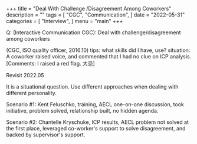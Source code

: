 +++
title = "Deal With Challenge /Disagreement Among Coworkers"
description = ""
tags = [
    "CGC",
    "Communication",
]
date = "2022-05-31"
categories = [
    "Interview",
]
menu = "main"
+++

Q: (Interactive Communication CGC): Deal with challenge/disagreement among coworkers

(CGC, ISO quality officer, 2016.10)
tips: what skills did I have, use?
situation: A coworker raised voice, and commented that I had no clue on ICP analysis.
[Comments: I raised a red flag.  大忌]


Revisit 2022.05

It is a situational question.  Use different approaches when dealing with different personality.

Scenario #1: Kent Feluschko, training, AECL
one-on-one discussion,  took initiative, problem solved, relationship built, no hidden agenda.

Scenario #2: Chantelle Kryschuke, ICP results, AECL
problem not solved at the first place, leveraged co-worker's support to solve disagreement, and backed by supervisor's support.
